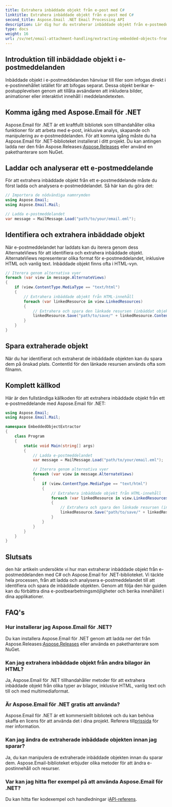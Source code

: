 ```yaml
---
title: Extrahera inbäddade objekt från e-post med C#
linktitle: Extrahera inbäddade objekt från e-post med C#
second_title: Aspose.Email .NET Email Processing API
description: Lär dig hur du extraherar inbäddade objekt från e-postmeddelanden med C# och Aspose.Email för .NET. Steg-för-steg guide med kodexempel.
type: docs
weight: 16
url: /sv/net/email-attachment-handling/extracting-embedded-objects-from-email-with-csharp/
---
```


## Introduktion till inbäddade objekt i e-postmeddelanden

Inbäddade objekt i e-postmeddelanden hänvisar till filer som infogas direkt i e-postinnehållet istället för att bifogas separat. Dessa objekt berikar e-postupplevelsen genom att tillåta avsändaren att inkludera bilder, animationer eller interaktivt innehåll i meddelandetexten.

## Komma igång med Aspose.Email för .NET

 Aspose.Email för .NET är ett kraftfullt bibliotek som tillhandahåller olika funktioner för att arbeta med e-post, inklusive analys, skapande och manipulering av e-postmeddelanden. För att komma igång måste du ha Aspose.Email för .NET-biblioteket installerat i ditt projekt. Du kan antingen ladda ner den från Aspose.Releases:[Aspose.Releases](https://releases.aspose.com/email/net/) eller använd en pakethanterare som NuGet.

## Laddar och analyserar ett e-postmeddelande

För att extrahera inbäddade objekt från ett e-postmeddelande måste du först ladda och analysera e-postmeddelandet. Så här kan du göra det:

```csharp
// Importera de nödvändiga namnrymden
using Aspose.Email;
using Aspose.Email.Mail;

// Ladda e-postmeddelandet
var message = MailMessage.Load("path/to/your/email.eml");
```

## Identifiera och extrahera inbäddade objekt

När e-postmeddelandet har laddats kan du iterera genom dess AlternateViews för att identifiera och extrahera inbäddade objekt. AlternateViews representerar olika format för e-postmeddelandet, inklusive HTML och vanlig text. Inbäddade objekt finns ofta i HTML-vyn.

```csharp
// Iterera genom alternativa vyer
foreach (var view in message.AlternateViews)
{
    if (view.ContentType.MediaType == "text/html")
    {
        // Extrahera inbäddade objekt från HTML-innehåll
        foreach (var linkedResource in view.LinkedResources)
        {
            // Extrahera och spara den länkade resursen (inbäddat objekt)
            linkedResource.Save("path/to/save/" + linkedResource.ContentId);
        }
    }
}
```

## Spara extraherade objekt

När du har identifierat och extraherat de inbäddade objekten kan du spara dem på önskad plats. ContentId för den länkade resursen används ofta som filnamn.

## Komplett källkod

Här är den fullständiga källkoden för att extrahera inbäddade objekt från ett e-postmeddelande med Aspose.Email för .NET:

```csharp
using Aspose.Email;
using Aspose.Email.Mail;

namespace EmbeddedObjectExtractor
{
    class Program
    {
        static void Main(string[] args)
        {
            // Ladda e-postmeddelandet
            var message = MailMessage.Load("path/to/your/email.eml");

            // Iterera genom alternativa vyer
            foreach (var view in message.AlternateViews)
            {
                if (view.ContentType.MediaType == "text/html")
                {
                    // Extrahera inbäddade objekt från HTML-innehåll
                    foreach (var linkedResource in view.LinkedResources)
                    {
                        // Extrahera och spara den länkade resursen (inbäddat objekt)
                        linkedResource.Save("path/to/save/" + linkedResource.ContentId);
                    }
                }
            }
        }
    }
}
```

## Slutsats

den här artikeln undersökte vi hur man extraherar inbäddade objekt från e-postmeddelanden med C# och Aspose.Email for .NET-biblioteket. Vi täckte hela processen, från att ladda och analysera e-postmeddelandet till att identifiera och spara de inbäddade objekten. Genom att följa den här guiden kan du förbättra dina e-postbearbetningsmöjligheter och berika innehållet i dina applikationer.

## FAQ's

### Hur installerar jag Aspose.Email för .NET?

 Du kan installera Aspose.Email för .NET genom att ladda ner det från Aspose.Releases:[Aspose.Releases](https://releases.aspose.com/email/net/) eller använda en pakethanterare som NuGet. 

### Kan jag extrahera inbäddade objekt från andra bilagor än HTML?

Ja, Aspose.Email för .NET tillhandahåller metoder för att extrahera inbäddade objekt från olika typer av bilagor, inklusive HTML, vanlig text och till och med multimediaformat.

### Är Aspose.Email för .NET gratis att använda?

 Aspose.Email för .NET är ett kommersiellt bibliotek och du kan behöva skaffa en licens för att använda det i dina projekt. Referera till[prissida](https://purchase.aspose.com/pricing/email/net) för mer information.

### Kan jag ändra de extraherade inbäddade objekten innan jag sparar?

Ja, du kan manipulera de extraherade inbäddade objekten innan du sparar dem. Aspose.Email-biblioteket erbjuder olika metoder för att ändra e-postinnehåll och resurser.

### Var kan jag hitta fler exempel på att använda Aspose.Email för .NET?

 Du kan hitta fler kodexempel och handledningar i[API-referens](https://reference.aspose.com/email/net/). 